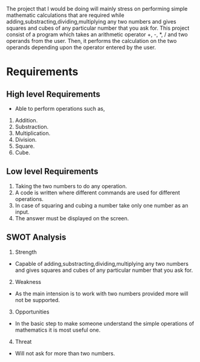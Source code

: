 The project that I would be doing will mainly stress on performing simple mathematic calculations that are required while adding,substracting,dividing,multiplying any two numbers and gives squares and cubes of any particular number that you ask for.
This project consist of a program which takes an arithmetic operator +, -, *, / and two operands from the user. Then, it performs the calculation on the two operands depending upon the operator entered by the user.

#  Requirements

## High level Requirements
* Able to perform operations such as,
1. Addition.
2. Substraction.
3. Multiplication.
4. Division.
5. Square.
6. Cube.


## Low level Requirements
1. Taking the two numbers to do any operation.
2. A code is written where different commands are used for different operations.
3. In case of squaring and cubing a number take only one number as an input.
4. The answer must be displayed on the screen.

##  SWOT Analysis
 1. Strength 
 *  Capable of adding,substracting,dividing,multiplying any two numbers and gives squares and cubes of any particular number that you ask for.

 2. Weakness
 * As the main intension is to work with two numbers provided more will not be supported.

 3. Opportunities
 * In the basic step to make someone understand the  simple operations of mathematics it is most useful one.

 4. Threat
 * Will not ask for more than two numbers.

